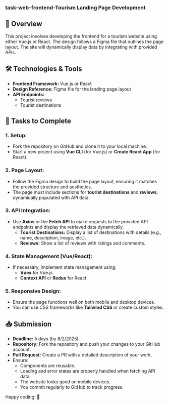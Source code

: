 ### task-web-frontend-Tourism Landing Page Development

## 📌 Overview
This project involves developing the frontend for a tourism website using either Vue.js or React. The design follows a Figma file that outlines the page layout. The site will dynamically display data by integrating with provided APIs.

## 🛠 Technologies & Tools
- **Frontend Framework:** Vue.js or React
- **Design Reference:** Figma file for the landing page layout
- **API Endpoints:**
  - Tourist reviews
  - Tourist destinations

## 🚀 Tasks to Complete

### 1. Setup:
- Fork the repository on GitHub and clone it to your local machine.
- Start a new project using **Vue CLI** (for Vue.js) or **Create React App** (for React).

### 2. Page Layout:
- Follow the Figma design to build the page layout, ensuring it matches the provided structure and aesthetics.
- The page must include sections for **tourist destinations** and **reviews**, dynamically populated with API data.

### 3. API Integration:
- Use **Axios** or the **Fetch API** to make requests to the provided API endpoints and display the retrieved data dynamically.
  - **Tourist Destinations:** Display a list of destinations with details (e.g., name, description, image, etc.).
  - **Reviews:** Show a list of reviews with ratings and comments.

### 4. State Management (Vue/React):
- If necessary, implement state management using:
  - **Vuex** for Vue.js
  - **Context API** or **Redux** for React

### 5. Responsive Design:
- Ensure the page functions well on both mobile and desktop devices.
- You can use CSS frameworks like **Tailwind CSS** or create custom styles.

## 📥 Submission
- **Deadline:** 5 days (by 8/2/2025)
- **Repository:** Fork the repository and push your changes to your GitHub account.
- **Pull Request:** Create a PR with a detailed description of your work.
- Ensure:
  - Components are reusable.
  - Loading and error states are properly handled when fetching API data.
  - The website looks good on mobile devices.
  - You commit regularly to GitHub to track progress.

Happy coding! 🚀

